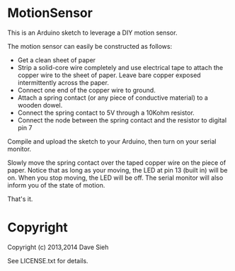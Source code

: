MotionSensor
============

This is an Arduino sketch to leverage a DIY motion sensor.

The motion sensor can easily be constructed as follows:

  * Get a clean sheet of paper
  * Strip a solid-core wire completely and use electrical tape
    to attach the copper wire to the sheet of paper. Leave 
    bare copper exposed intermittently across the paper.
  * Connect one end of the copper wire to ground.
  * Attach a spring contact (or any piece of conductive material)
    to a wooden dowel.
  * Connect the spring contact to 5V through a 10Kohm resistor.
  * Connect the node between the spring contact and the resistor to
    digital pin 7

Compile and upload the sketch to your Arduino, then turn on your serial
monitor.

Slowly move the spring contact over the taped copper wire on the piece
of paper. Notice that as long as your moving, the LED at pin 13 (built in)
will be on. When you stop moving, the LED will be off. The serial monitor
will also inform you of the state of motion.

That's it.

Copyright
=========

Copyright (c) 2013,2014 Dave Sieh

See LICENSE.txt for details.


